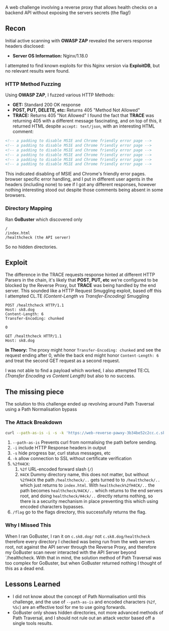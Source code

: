 
A web challenge involving a reverse proxy that allows health checks on a backend API without exposing the servers secrets (the flag!)

## Recon
Initial active scanning with **OWASP ZAP** revealed the servers response headers disclosed:
- **Server OS Information:** Nginx/1.18.0

I attempted to find known exploits for this Nginx version via **ExploitDB**, but no relevant results were found.

### HTTP Method Fuzzing
Using **OWASP ZAP**, I fuzzed various HTTP Methods:
 - **GET:** Standard 200 OK response
 - **POST, PUT, DELETE, etc:** Returns 405 "Method Not Allowed"
 - **TRACE:** Returns 405 "Not Allowed"
I found the fact that **TRACE** was returning 405 with a different message fascinating, and on top of this, it returned HTML despite `accept: text/json`, with an interesting HTML comment:
```HTML
<!-- a padding to disable MSIE and Chrome friendly error page -->
<!-- a padding to disable MSIE and Chrome friendly error page -->
<!-- a padding to disable MSIE and Chrome friendly error page -->
<!-- a padding to disable MSIE and Chrome friendly error page -->
<!-- a padding to disable MSIE and Chrome friendly error page -->
<!-- a padding to disable MSIE and Chrome friendly error page -->
```
This indicated disabling of MSIE and Chrome's friendly error pages. browser specific error handling, and I put in different user agents in the headers (including none) to see if I got any different responses, however nothing interesting stood out despite those comments being absent in some browsers.

### Directory Mapping
Ran **GoBuster** which discovered only
```
/
/index.html
/healthcheck (the API server)
```
So no hidden directories.

## Exploit
The difference in the TRACE requests response hinted at different HTTP Parsers in the chain, it's likely that **POST, PUT, etc** we're configured to be blocked by the Reverse Proxy, but **TRACE** was being handled by the end server.  This sounded like a HTTP Request Smuggling exploit, based off this I attempted CL.TE _(Content-Length vs Transfer-Encoding)_ Smuggling

```HTTP
POST /healthcheck HTTP/1.1
Host: sk8.dog
Content-Length: 6
Transfer-Encoding: chunked

0

GET /healthcheck HTTP/1.1
Host: sk8.dog
```
**In Theory:** The proxy might honor `Transfer-Encoding: chunked` and see the request ending after 0, while the back end might honor `Content-Length: 6` and treat the second GET request as a second request.

I was not able to find a payload which worked, I also attempted TE:CL _(Transfer Encoding vs Content Length)_ but also to no success.

## The missing piece
The solution to this challenge ended up revolving around Path Traversal using a Path Normalisation bypass

### The Attack Breakdown
```bash
curl --path-as-is -i -s -k 'https://web-reverse-pawxy-3b34be52c2cc.c.sk8.dog/healthcheck%2fH4CK/../flag'
```
1. `--path-as-is` Prevents curl from normalising the path before sending.
2. `-i` include HTTP Response headers in output
3. `-s` hide progress bar, curl status messages, etc
4. `-k` allow connection to SSL without certificate verification
5. `%2fH4CK`:
    1. `%2f` URL-encoded forward slash (`/`)
    2. `H4CK` Dummy directory name, this does not matter, but without `%2fH4CK` the path `/healthcheck/..` gets turned to to `/healthcheck/..` which just returns to `index.html`.  With `healthcheck%2fH4CK/..` the path becomes `healthcheck/H4CK/..` which returns to the end servers root, and doing `healthcheck/H4ck/..` directly returns nothing, so there is a security mechanism in place preventing this which using encoded characters bypasses.
6. `/flag` go to the flags directory, this successfully returns the flag.

### Why I Missed This
When I ran GoBuster, I ran it on `c.sk8.dog/` not `c.sk8.dog/healthcheck` therefore every directory I checked was being run from the web servers root, not against the API server through the Reverse Proxy, and therefore my GoBuster scan never interacted with the API Server beyond `/healthcheck.  With that in mind, the solution method of Path Traversal was too complex for GoBuster, but when GoBuster returned nothing I thought of this as a dead end.

## Lessons Learned
- I did not know about the concept of Path Normalisation until this challenge, and the use of ``--path-as-is`` and encoded characters (`%2f`, `%5c`) are an effective tool for me to use going forwards.
- GoBuster only shows hidden directories, not more advanced methods of Path Traversal, and I should not rule out an attack vector based off a single tools results.
